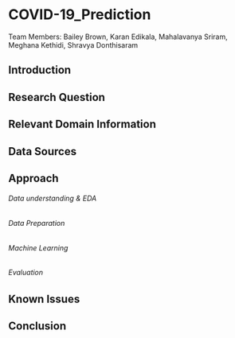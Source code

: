 # **COVID-19_Prediction**
Team Members: Bailey Brown, Karan Edikala, Mahalavanya Sriram, Meghana Kethidi, Shravya Donthisaram

## Introduction

## Research Question

## Relevant Domain Information

## Data Sources

## Approach
  
###### Data understanding & EDA
  
###### Data Preparation 
  
###### Machine Learning 
  
###### Evaluation 

## Known Issues

## Conclusion 

